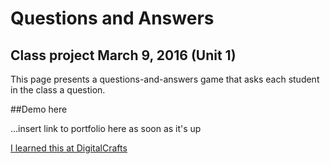 # Questions and Answers

## Class project March 9, 2016 (Unit 1)

This page presents a questions-and-answers game that asks each student in the class a question.

##Demo here

...insert link to portfolio here as soon as it's up

[I learned this at DigitalCrafts](https://www.digitalcrafts.com)